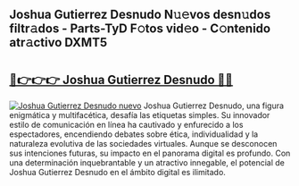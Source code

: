 ## Joshua Gutierrez Desnudo N𝚞𝚎vos desn𝚞dos filtr𝚊dos - Parts-TyD F𝚘tos vid𝚎o - C𝚘ntenido atr𝚊ctivo DXMT5

# <h2><a href="http://mb7dx4h.tromn.icu/?c=Joshua+Gutierrez+Desnudo">🔗👉👉👉 Joshua Gutierrez Desnudo 🔗🔗</a></h2>

[![Joshua Gutierrez Desnudo nuevo](https://i.imgur.com/pEAQMta.gif)](http://mb7dx4h.tromn.icu/?c=Joshua+Gutierrez+Desnudo)
Joshua Gutierrez Desnudo, una figura enigmática y multifacética, desafía las etiquetas simples. Su innovador estilo de comunicación en línea ha cautivado y enfurecido a los espectadores, encendiendo debates sobre ética, individualidad y la naturaleza evolutiva de las sociedades virtuales. Aunque se desconocen sus intenciones futuras, su impacto en el panorama digital es profundo. Con una determinación inquebrantable y un atractivo innegable, el potencial de Joshua Gutierrez Desnudo en el ámbito digital es ilimitado.
